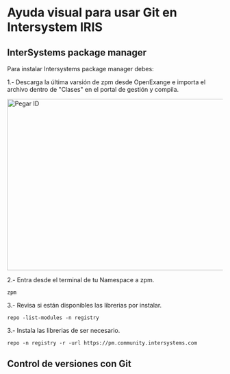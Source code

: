 # Ayuda visual para usar Git en Intersystem IRIS

## InterSystems package manager

Para instalar Intersystems package manager debes:

1.- Descarga la última varsión de zpm desde OpenExange e importa el archivo dentro de "Clases" en el portal de gestión y compila.

<img src="https://github.com/Fgonzalez-GesNovaSalud/Git-And-Iris/blob/help/1%20-%20Importar%20zpm.gif" alt="Pegar ID" width="650" height="400">

2.- Entra desde el terminal de tu Namespace a zpm.
```
zpm 
```

3.- Revisa si están disponibles las librerias por instalar.
```
repo -list-modules -n registry
```


3.- Instala las librerias de ser necesario.
```
repo -n registry -r -url https://pm.community.intersystems.com
```


## Control de versiones con Git







